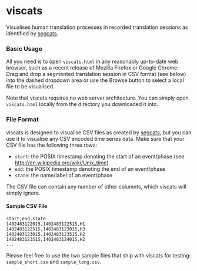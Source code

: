 viscats
=======

Visualises human translation processes in recorded translation sessions as identified by [segcats](https://github.com/laeubli/segcats).


### Basic Usage

All you need is to open `viscats.html` in any reasonably up-to-date web browser, such as a recent release of Mozilla Firefox or Google Chrome. Drag and drop a segmented translation session in CSV format (see below) into the dashed dropdown area or use the Browse button to select a local file to be visualised.

Note that viscats requires no web server architecture. You can simply open `viscats.html` locally from the directory you downloaded it into.


### File Format

viscats is designed to visualise CSV files as created by [segcats](https://github.com/laeubli/segcats), but you can use it to visualise any CSV encoded time series data. Make sure that your CSV file has the following three rows:

* `start`: the POSIX timestamp denoting the start of an event/phase (see http://en.wikipedia.org/wiki/Unix_time)
* `end`: the POSIX timestamp denoting the end of an event/phase
* `state`: the name/label of an event/phase

The CSV file can contain any number of other columnts, which viscats will simply ignore.

#### Sample CSV File

```
start,end,state
1402483122015,1402483122515,H1
1402483122515,1402483123015,H3
1402483123015,1402483123515,H2
1402483123515,1402483124015,H2
...
```

Please feel free to use the two sample files that ship with viscats for testing: `sample_short.csv` and `sample_long.csv`.